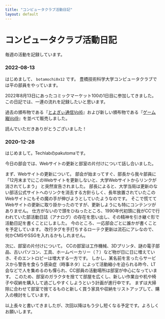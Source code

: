 ```yaml
---
title: "コンピュータクラブ活動日記"
layout: default
---
```


<link rel="stylesheet" href="/css/common.css?2017041900">

コンピュータクラブ活動日記
==========================

毎週の活動を記録しています。

### 2022-08-13

はじめまして、 `botamochi0x12` です。
豊橋技術科学大学コンピュータクラブでは平の部員をやっています。

2022年8月13日にあったコミックマーケット100の1日目に参加してきました。
この日記では、一連の流れを記録したいと思います。

過去の頒布物である『[とよぎぃ通信Vol6](../toyogy.html)』および新しい頒布物である『[ゲーム箱Vol9](../game/index.html)』を並べて販売しました。
<!-- TODO -->

<!-- TODO -->
<!-- コンピュータクラブの活動を外部に公開するために始まった（はずの）コンピュータクラブ活動日記ではありますが、三日坊主どころか1日だけしか記録されていないのはどうなんだろうと入部前から思っていました。
とはいえこのような記録を何代にも渡って続けていくことは非常に難しいと容易に想像できます。
それを踏まえて、できる限り記録へのハードルを下げるために小粒な文章を書こうとした結果がこの日記なのです。
せっかくコロナ禍の活動自粛モードから通常運転モードに移行しようとしているのだから、その様子を記録したい。
そんなことを考えながらこの日記を書いています。 -->

<!-- TODO -->
<!-- 今後の部活動でもこのような「遠征」を継続して再現していけるように、この日記で定期的な活動の目安を示せたのなら本望です。 -->

読んでいただきありがとうございました！

### 2020-12-28

はじめまして。Techlabのpakutomaです。

今日の部会では、Webサイトの更新と部室の片付けについて話し合いました。

まず、Webサイトの更新について。
部会が始まってすぐ、部長から我々部員に
「12月末までにこのWebサイトを更新しないと、大学Webサイトからリンクが消されてしまう」
と突然宣告されました。
部長によると、大学当局は更新のない部活公式サイトへのリンクを消去する方針らしく、長年放置されていたこのWebサイトにもその魔の手が伸びようとしていたようなのです。
そこで慌ててWebサイトの更新に取り掛かったのですが、更新しようにも特にコンテンツがありません。
仕方がないので頭をひねったところ、1990年代初頭に我がCCで行われていた部活動日誌（アナログ）の存在を思い出し、その精神を引き継ぐ形で活動日記を書くことにしました。
今のところ、一応部会ごとに誰かが書くことを予定しています。
改行タグを手打ちするローテク更新は流石にアレなので、何かCMSやSSGを入れるかもしれません。

次に、部室の片付けについて。
CCの部室は工作機械、3Dプリンタ、謎の電子部品、古いパソコン、工具、ホームベーカリー（？）など物が日に日に増えていき、そのエントロピーは増大する一方です。
しかし、某名前を言ったらサービスから警告を食らう感染症（時事ネタ）によって活動縮小を迫られる昨今、LT会などで人を集めるのも憚られ、CC部員の活動場所は部室が中心になっています。
このため、部室のガラクタを捨てて部屋を広くし、新しい作業台や机や椅子や収納を購入して過ごしやすくしようという計画が進行中です。
まずは大掃除に合わせて部室で捨てるものと新しく買う家具や収納をリストアップして、購入の検討をしています。

以上長々と書いてきましたが、次回以降はもう少し短くなる予定です。よろしくお願いします。
